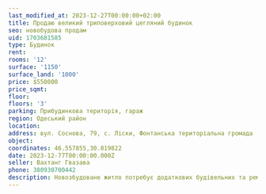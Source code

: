 ```yaml
---
last_modified_at: 2023-12-27T00:00:00+02:00
title: Продаю великий триповерховий цегляний будинок
seo: новобудова продам
uid: 1703681585
type: Будинок
rent:
rooms: '12'
surface: '1150'
surface_land: '1000'
price: $550000
price_sqmt:
floor:
floors: '3'
parking: Прибудинкова територія, гараж
region: Одеський район
location:
address: вул. Соснова, 79, с. Ліски, Фонтанська територіальна громада
object:
coordinates: 46.557855,30.819822
date: 2023-12-77T00:00:00.000Z
seller: Вахтанг Гвазава
phone: 380930700442
description: Новозбудоване житло потребує додаткових будівельних та ремонтно-оздоблювальних робіт
---
```

